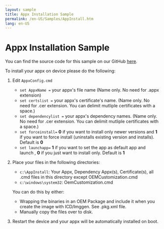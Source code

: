 ```yaml
---
layout: sample
title: Appx Installation Sample
permalink: /en-US/Samples/AppInstall.htm
lang: en-US
---
```


# Appx Installation Sample

You can find the source code for this sample on our GitHub [here](https://github.com/ms-iot/samples/tree/develop/AppInstall).

To install your appx on device please do the following:

1. Edit `AppxConfig.cmd`
	- `set AppxName =` your appx's file name (Name only. No need for .appx extension)
	- `set certslist =` your appx's certificate's name. (Name only. No need for .cer extension. You can delimit mutliple certificates with a space.)
	- `set dependencylist =` your appx's dependency names. (Name only. No need for .cer extension. You can delimit mutliple certificates with a space.)
	- `set forceinstall=` **0** if you want to install only newer versions and **1** if you want to force install (uninstalls existing version and installs). Default is **0**
    - `set launchapp=` **1** if you want to set the app as default app and launch , **0** if you just want to install only. Default is **1**	

3. Place your files in the following directories:
	- `c:\AppInstall`: Your Appx, Dependency Appx(s), Certificate(s), all .cmd files in this directory except OEMCustomization.cmd
	- `c:\windows\system32`: OemCustomization.cmd
		
    You can do this by either:    
    - Wrapping the binaries in an OEM Package and include it when you create the image with ICD/Imggen. See .pkg.xml file.
	- Manually copy the files over to disk.
    
4. Restart the device and your appx will be automatically installed on boot.
